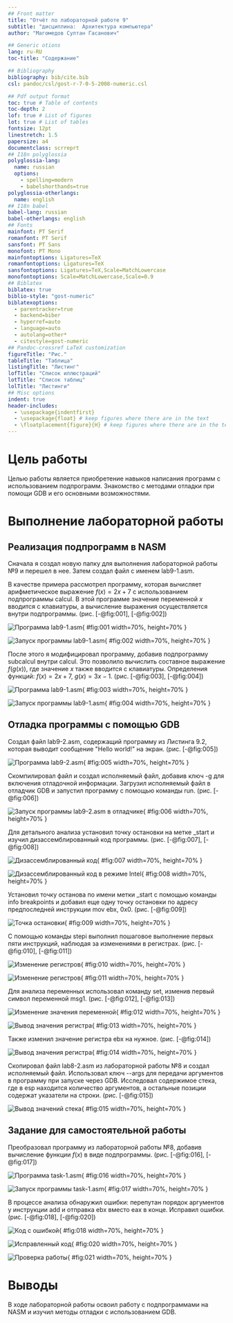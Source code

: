 ```yaml
---
## Front matter
title: "Отчёт по лабораторной работе 9"
subtitle: "дисциплина:	Архитектура компьютера"
author: "Магомедов Султан Гасанович"

## Generic otions
lang: ru-RU
toc-title: "Содержание"

## Bibliography
bibliography: bib/cite.bib
csl: pandoc/csl/gost-r-7-0-5-2008-numeric.csl

## Pdf output format
toc: true # Table of contents
toc-depth: 2
lof: true # List of figures
lot: true # List of tables
fontsize: 12pt
linestretch: 1.5
papersize: a4
documentclass: scrreprt
## I18n polyglossia
polyglossia-lang:
  name: russian
  options:
	- spelling=modern
	- babelshorthands=true
polyglossia-otherlangs:
  name: english
## I18n babel
babel-lang: russian
babel-otherlangs: english
## Fonts
mainfont: PT Serif
romanfont: PT Serif
sansfont: PT Sans
monofont: PT Mono
mainfontoptions: Ligatures=TeX
romanfontoptions: Ligatures=TeX
sansfontoptions: Ligatures=TeX,Scale=MatchLowercase
monofontoptions: Scale=MatchLowercase,Scale=0.9
## Biblatex
biblatex: true
biblio-style: "gost-numeric"
biblatexoptions:
  - parentracker=true
  - backend=biber
  - hyperref=auto
  - language=auto
  - autolang=other*
  - citestyle=gost-numeric
## Pandoc-crossref LaTeX customization
figureTitle: "Рис."
tableTitle: "Таблица"
listingTitle: "Листинг"
lofTitle: "Список иллюстраций"
lotTitle: "Список таблиц"
lolTitle: "Листинги"
## Misc options
indent: true
header-includes:
  - \usepackage{indentfirst}
  - \usepackage{float} # keep figures where there are in the text
  - \floatplacement{figure}{H} # keep figures where there are in the text
---
```


# Цель работы

Целью работы является приобретение навыков написания программ с использованием подпрограмм.
Знакомство с методами отладки при помощи GDB и его основными возможностями.

# Выполнение лабораторной работы

## Реализация подпрограмм в NASM

Сначала я создал новую папку для выполнения лабораторной работы №9 и перешел в нее. Затем создал файл с именем lab9-1.asm.

В качестве примера рассмотрел программу, которая вычисляет арифметическое выражение $f(x) = 2x + 7$ с использованием подпрограммы calcul. В этой программе значение переменной $x$ вводится с клавиатуры, а вычисление выражения осуществляется внутри подпрограммы. (рис. [-@fig:001], [-@fig:002])

![Программа lab9-1.asm](image/01.png){ #fig:001 width=70%, height=70% }

![Запуск программы lab9-1.asm](image/02.png){ #fig:002 width=70%, height=70% }

После этого я модифицировал программу, добавив подпрограмму subcalcul внутри calcul. Это позволило вычислить составное выражение $f(g(x))$, где значение $x$ также вводится с клавиатуры. Определения функций: $f(x) = 2x + 7$, $g(x) = 3x - 1$. (рис. [-@fig:003], [-@fig:004])

![Программа lab9-1.asm](image/03.png){ #fig:003 width=70%, height=70% }

![Запуск программы lab9-1.asm](image/04.png){ #fig:004 width=70%, height=70% }

## Отладка программы с помощью GDB

Создал файл lab9-2.asm, содержащий программу из Листинга 9.2, которая выводит сообщение "Hello world!" на экран. (рис. [-@fig:005])

![Программа lab9-2.asm](image/05.png){ #fig:005 width=70%, height=70% }

Скомпилировал файл и создал исполняемый файл, добавив ключ -g для включения отладочной информации. Загрузил исполняемый файл в отладчик GDB и запустил программу с помощью команды run. (рис. [-@fig:006])

![Запуск программы lab9-2.asm в отладчике](image/06.png){ #fig:006 width=70%, height=70% }

Для детального анализа установил точку остановки на метке _start и изучил дизассемблированный код программы. (рис. [-@fig:007], [-@fig:008])

![Дизассемблированный код](image/07.png){ #fig:007 width=70%, height=70% }

![Дизассемблированный код в режиме Intel](image/08.png){ #fig:008 width=70%, height=70% }

Установил точку останова по имени метки _start с помощью команды info breakpoints и добавил еще одну точку остановки по адресу предпоследней инструкции mov ebx, 0x0. (рис. [-@fig:009])

![Точка остановки](image/09.png){ #fig:009 width=70%, height=70% }

С помощью команды stepi выполнил пошаговое выполнение первых пяти инструкций, наблюдая за изменениями в регистрах. (рис. [-@fig:010], [-@fig:011])

![Изменение регистров](image/10.png){ #fig:010 width=70%, height=70% }

![Изменение регистров](image/11.png){ #fig:011 width=70%, height=70% }

Для анализа переменных использовал команду set, изменив первый символ переменной msg1. (рис. [-@fig:012], [-@fig:013])

![Изменение значения переменной](image/12.png){ #fig:012 width=70%, height=70% }

![Вывод значения регистра](image/13.png){ #fig:013 width=70%, height=70% }

Также изменил значение регистра ebx на нужное. (рис. [-@fig:014])

![Вывод значения регистра](image/14.png){ #fig:014 width=70%, height=70% }

Скопировал файл lab8-2.asm из лабораторной работы №8 и создал исполняемый файл. Использовал ключ --args для передачи аргументов в программу при запуске через GDB. Исследовал содержимое стека, где в esp находится количество аргументов, а остальные позиции содержат указатели на строки. (рис. [-@fig:015])

![Вывод значений стека](image/15.png){ #fig:015 width=70%, height=70% }

## Задание для самостоятельной работы

Преобразовал программу из лабораторной работы №8, добавив вычисление функции $f(x)$ в виде подпрограммы. (рис. [-@fig:016], [-@fig:017])

![Программа task-1.asm](image/16.png){ #fig:016 width=70%, height=70% }

![Запуск программы task-1.asm](image/17.png){ #fig:017 width=70%, height=70% }

В процессе анализа обнаружил ошибки: перепутан порядок аргументов у инструкции add и отправка ebx вместо eax в конце. Исправил ошибки. (рис. [-@fig:018], [-@fig:020])

![Код с ошибкой](image/18.png){ #fig:018 width=70%, height=70% }

![Исправленный код](image/20.png){ #fig:020 width=70%, height=70% }

![Проверка работы](image/21.png){ #fig:021 width=70%, height=70% }

# Выводы

В ходе лабораторной работы освоил работу с подпрограммами на NASM и изучил методы отладки с использованием GDB.
